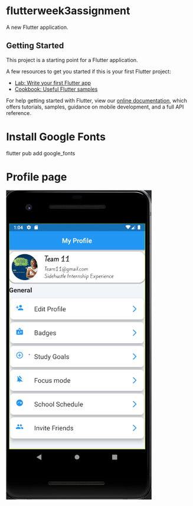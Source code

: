 
# flutterweek3assignment

A new Flutter application.

## Getting Started

This project is a starting point for a Flutter application.

A few resources to get you started if this is your first Flutter project:

- [Lab: Write your first Flutter app](https://flutter.dev/docs/get-started/codelab)
- [Cookbook: Useful Flutter samples](https://flutter.dev/docs/cookbook)

For help getting started with Flutter, view our
[online documentation](https://flutter.dev/docs), which offers tutorials,
samples, guidance on mobile development, and a full API reference.

# Install Google Fonts 
flutter pub add google_fonts

# Profile page

![](https://github.com/Ellenella/flutterprofilepage/blob/main/screenshoot/Screenshot%20page.png)
